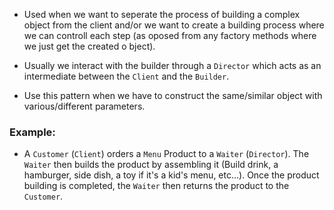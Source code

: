 - Used when we want to seperate the process of building a complex object from the client and/or we want to create a building process where we can controll each step (as oposed from any factory methods where we just get the created o bject).

- Usually we interact with the builder through a `Director` which acts as an intermediate between the `Client` and the `Builder`.

- Use this pattern when we have to construct the same/similar object with various/different parameters.

### Example:

- A `Customer` (`Client`) orders a `Menu` Product to a `Waiter` (`Director`). The `Waiter` then builds the product by assembling it (Build drink, a hamburger, side dish, a toy if it's a kid's menu, etc...). Once the product building is completed, the `Waiter` then returns the product to the `Customer`.


